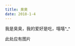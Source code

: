 ```yaml
---
title: 臭臭
date: 2018-1-4
---
```

我是臭臭，我的爱好是吃，嘻嘻^_^

此处应有图片

<!-- ![好吃]( https://fy-1252861716.cos.ap-shanghai.myqcloud.com/IMG_20170517_174542m.jpg) -->